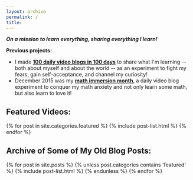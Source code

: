 ```yaml
---
layout: archive
permalink: /
title:
---
```


<strong><em>On a mission to learn everything, sharing everything I learn!</em></strong>

**Previous projects:** 

  - I made [**100 daily video blogs in 100 days**](/vlog/) to share what I'm learning -- both about myself and about the world -- as an experiment to fight my fears, gain self-acceptance, and channel my curiosity!
  - December 2015 was my [**math immersion month**](/math/), a daily video blog experiment to conquer my math anxiety and not only learn some math, but also learn to love it!

<h2>Featured Videos:</h2>
<div class="tiles">
{% for post in site.categories.featured %}
	{% include post-list.html %}
{% endfor %}
</div><!-- /.tiles -->

<h2>Archive of Some of My Old Blog Posts:</h2>
<div class="tiles">
{% for post in site.posts %}
    {% unless post.categories contains 'featured' %}
	{% include post-list.html %}
	{% endunless %}
{% endfor %}
</div><!-- /.tiles -->